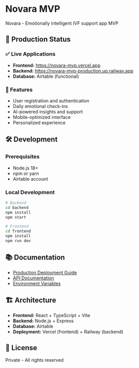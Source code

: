 # Novara MVP

Novara - Emotionally intelligent IVF support app MVP

## 🚀 Production Status

### ✅ Live Applications
- **Frontend:** https://novara-mvp.vercel.app
- **Backend:** https://novara-mvp-production.up.railway.app
- **Database:** Airtable (functional)

### 📱 Features
- User registration and authentication
- Daily emotional check-ins
- AI-powered insights and support
- Mobile-optimized interface
- Personalized experience

## 🛠️ Development

### Prerequisites
- Node.js 18+
- npm or yarn
- Airtable account

### Local Development
```bash
# Backend
cd backend
npm install
npm start

# Frontend
cd frontend
npm install
npm run dev
```

## 📚 Documentation
- [Production Deployment Guide](docs/production-deployment-guide.md)
- [API Documentation](docs/api-docs/)
- [Environment Variables](docs/environment-variables.md)

## 🏗️ Architecture
- **Frontend:** React + TypeScript + Vite
- **Backend:** Node.js + Express
- **Database:** Airtable
- **Deployment:** Vercel (frontend) + Railway (backend)

## 📄 License
Private - All rights reserved
